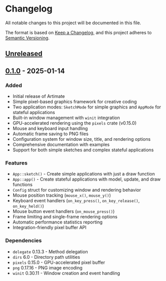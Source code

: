 # Changelog

All notable changes to this project will be documented in this file.

The format is based on [Keep a Changelog](https://keepachangelog.com/en/1.0.0/),
and this project adheres to [Semantic Versioning](https://semver.org/spec/v2.0.0.html).

## [Unreleased]

## [0.1.0] - 2025-01-14

### Added
- Initial release of Artimate
- Simple pixel-based graphics framework for creative coding
- Two application modes: `SketchMode` for simple graphics and `AppMode` for stateful applications
- Built-in window management with `winit` integration
- GPU-accelerated rendering using the `pixels` crate (v0.15.0)
- Mouse and keyboard input handling
- Automatic frame saving to PNG files
- Configuration system for window size, title, and rendering options
- Comprehensive documentation with examples
- Support for both simple sketches and complex stateful applications

### Features
- `App::sketch()` - Create simple applications with just a draw function
- `App::app()` - Create stateful applications with model, update, and draw functions
- `Config` struct for customizing window and rendering behavior
- Mouse position tracking (`mouse_x()`, `mouse_y()`)
- Keyboard event handlers (`on_key_press()`, `on_key_release()`, `on_key_held()`)
- Mouse button event handlers (`on_mouse_press()`)
- Frame limiting and single-frame rendering options
- Automatic performance statistics reporting
- Integration-friendly pixel buffer API

### Dependencies
- `delegate` 0.13.3 - Method delegation
- `dirs` 6.0 - Directory path utilities
- `pixels` 0.15.0 - GPU-accelerated pixel buffer
- `png` 0.17.16 - PNG image encoding
- `winit` 0.30.11 - Window creation and event handling

[Unreleased]: https://github.com/jeffreyrosenbluth/artimate/compare/v0.1.0...HEAD
[0.1.0]: https://github.com/jeffreyrosenbluth/artimate/releases/tag/v0.1.0